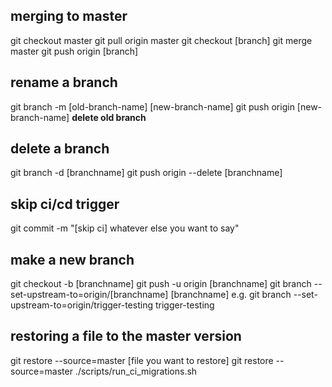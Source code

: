 ## merging to master
git checkout master
git pull origin master
git checkout [branch]
git merge master
git push origin [branch]

## rename a branch
git branch -m [old-branch-name] [new-branch-name]
git push origin [new-branch-name]
**delete old branch**

## delete a branch

git branch -d [branchname]
git push origin --delete [branchname]

## skip ci/cd trigger
git commit -m "[skip ci] whatever else you want to say"

## make a new branch

git checkout -b [branchname]
git push -u origin [branchname]
git branch --set-upstream-to=origin/[branchname] [branchname]
  e.g.
  git branch --set-upstream-to=origin/trigger-testing trigger-testing


## restoring a file to the master version
git restore --source=master [file you want to restore]
git restore --source=master ./scripts/run_ci_migrations.sh
